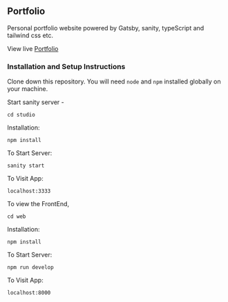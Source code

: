 ## Portfolio

Personal portfolio website
powered by Gatsby, sanity, typeScript and tailwind css etc.

View live [Portfolio](https://tasfia-islam.netlify.app/)

### Installation and Setup Instructions

Clone down this repository. You will need `node` and `npm` installed globally on your machine.

Start sanity server -

`cd studio`

Installation:

`npm install`

To Start Server:

`sanity start`

To Visit App:

`localhost:3333`

To view the FrontEnd,

`cd web`

Installation:

`npm install`

To Start Server:

`npm run develop`

To Visit App:

`localhost:8000`
